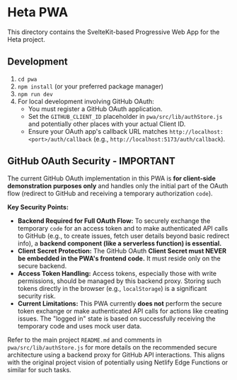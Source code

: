 # Heta PWA

This directory contains the SvelteKit-based Progressive Web App for the Heta project.

## Development

1.  `cd pwa`
2.  `npm install` (or your preferred package manager)
3.  `npm run dev`
4.  For local development involving GitHub OAuth:
    *   You must register a GitHub OAuth application.
    *   Set the `GITHUB_CLIENT_ID` placeholder in `pwa/src/lib/authStore.js` and potentially other places with your actual Client ID.
    *   Ensure your OAuth app's callback URL matches `http://localhost:<port>/auth/callback` (e.g., `http://localhost:5173/auth/callback`).

## GitHub OAuth Security - IMPORTANT

The current GitHub OAuth implementation in this PWA is **for client-side demonstration purposes only** and handles only the initial part of the OAuth flow (redirect to GitHub and receiving a temporary authorization `code`).

**Key Security Points:**

*   **Backend Required for Full OAuth Flow:** To securely exchange the temporary `code` for an access token and to make authenticated API calls to GitHub (e.g., to create issues, fetch user details beyond basic redirect info), a **backend component (like a serverless function) is essential.**
*   **Client Secret Protection:** The GitHub OAuth **Client Secret must NEVER be embedded in the PWA's frontend code.** It must reside only on the secure backend.
*   **Access Token Handling:** Access tokens, especially those with write permissions, should be managed by this backend proxy. Storing such tokens directly in the browser (e.g., `localStorage`) is a significant security risk.
*   **Current Limitations:** This PWA currently **does not** perform the secure token exchange or make authenticated API calls for actions like creating issues. The "logged in" state is based on successfully receiving the temporary code and uses mock user data.

Refer to the main project `README.md` and comments in `pwa/src/lib/authStore.js` for more details on the recommended secure architecture using a backend proxy for GitHub API interactions. This aligns with the original project vision of potentially using Netlify Edge Functions or similar for such tasks.
